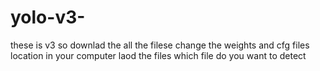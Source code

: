 # yolo-v3-
these is v3 so downlad the all the filese 
change the weights and cfg files location in your computer 
laod the files which file do you want to detect
